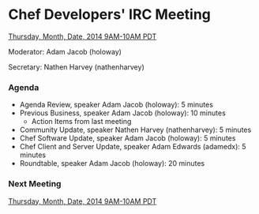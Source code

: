 # Chef Developers' IRC Meeting

[Thursday, Month, Date, 2014 9AM-10AM PDT](http://www.timeanddate.com/worldclock/fixedtime.html?msg=%23chef-hacking+developers%27+meeting&iso=20140821T12&p1=419&ah=1)

Moderator:  Adam Jacob (holoway)

Secretary:  Nathen Harvey (nathenharvey)

### Agenda
* Agenda Review, speaker Adam Jacob (holoway): 5 minutes
* Previous Business, speaker Adam Jacob (holoway): 10 minutes
  * Action Items from last meeting
* Community Update, speaker Nathen Harvey (nathenharvey): 5 minutes
* Chef Software Update, speaker Adam Jacob (holoway): 5 minutes
* Chef Client and Server Update, speaker Adam Edwards (adamedx): 5 minutes
* Roundtable, speaker Adam Jacob (holoway): 20 minutes

### Next Meeting

[Thursday, Month, Date, 2014 9AM-10AM PDT](http://www.timeanddate.com/worldclock/fixedtime.html?msg=%23chef-hacking+developers%27+meeting&iso=20140821T12&p1=419&ah=1)
